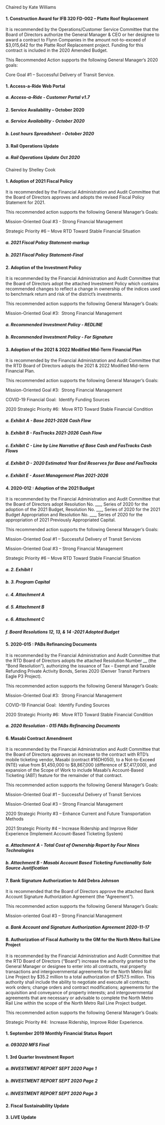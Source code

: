 Chaired by Kate Williams

#### 1. Construction Award for IFB 320 FD-002 – Platte Roof Replacement

It is recommended by the Operations/Customer Service Committee that the Board of Directors authorize the General Manager & CEO or her designee to award a contract to Flynn Companies in the amount not-to-exceed of $3,015,642 for the Platte Roof Replacement project. Funding for this contract is included in the 2020 Amended Budget.

This Recommended Action supports the following General Manager’s 2020 goals:

Core Goal #1 – Successful Delivery of Transit Service.

#### 1. Access-a-Ride Web Portal

##### a. Access-a-Ride - Customer Portal v1.7

#### 2. Service Availability – October 2020

##### a. Service Availability - October 2020

##### b. Lost hours Spreadsheet - October 2020

#### 3. Rail Operations Update

##### a. Rail Operations Update Oct 2020

Chaired by Shelley Cook

#### 1. Adoption of 2021 Fiscal Policy

It is recommended by the Financial Administration and Audit Committee that the Board of Directors approves and adopts the revised Fiscal Policy Statement for 2021.

This recommended action supports the following General Manager’s Goals:

Mission-Oriented Goal #3 - Strong Financial Management

Strategic Priority #6 – Move RTD Toward Stable Financial Situation

##### a. 2021 Fiscal Policy Statement-markup

##### b. 2021 Fiscal Policy Statement-Final

#### 2. Adoption of the Investment Policy

It is recommended by the Financial Administration and Audit Committee that the Board of Directors adopt the attached Investment Policy which contains recommended changes to reflect a change in ownership of the indices used to benchmark return and risk of the district’s investments.

This recommended action supports the following General Manager’s Goals:

Mission-Oriented Goal #3:  Strong Financial Management

##### a. Recommended Investment Policy - REDLINE

##### b. Recommended Investment Policy - For Signature

#### 3. Adoption of the 2021 & 2022 Modified Mid-Term Financial Plan

It is recommended by the Financial Administration and Audit Committee that the RTD Board of Directors adopts the 2021 & 2022 Modified Mid-term Financial Plan.

This recommended action supports the following General Manager’s Goals:

Mission-Oriented Goal #3:  Strong Financial Management

COVID-19 Financial Goal:  Identify Funding Sources

2020 Strategic Priority #6:  Move RTD Toward Stable Financial Condition

##### a. Exhibit A - Base 2021-2026 Cash Flow

##### b. Exhibit B - FasTracks 2021-2026 Cash Flow

##### c. Exhibit C - Line by Line Narrative of Base Cash and FasTracks Cash Flows

##### d. Exhibit D - 2020 Estimated Year End Reserves for Base and FasTracks

##### e. Exhibit E - Asset Management Plan 2021-2026

#### 4. 2020-012 : Adoption of the 2021 Budget

It is recommended by the Financial Administration and Audit Committee that the Board of Directors adopt Resolution No. ___, Series of 2020 for the adoption of the 2021 Budget, Resolution No. ___, Series of 2020 for the 2021 Budget Appropriation and Resolution No. ___, Series of 2020 for the appropriation of 2021 Previously Appropriated Capital.

This recommended action supports the following General Manager’s Goals:

Mission-Oriented Goal #1 – Successful Delivery of Transit Services

Mission-Oriented Goal #3 – Strong Financial Management

Strategic Priority #6 – Move RTD Toward Stable Financial Situation

##### a. 2. Exhibit I

##### b. 3. Program Capital

##### c. 4. Attachment A

##### d. 5. Attachment B

##### e. 6. Attachment C

##### f. Board Resolutions 12, 13, & 14 -2021 Adopted Budget

#### 5. 2020-015 : PABs Refinancing Documents

It is recommended by the Financial Administration and Audit Committee that the RTD Board of Directors adopts the attached Resolution Number __ (the “Bond Resolution”), authorizing the issuance of Tax – Exempt and Taxable Refunding Private Activity Bonds, Series 2020 (Denver Transit Partners Eagle P3 Project).

This recommended action supports the following General Manager’s Goals:

Mission-Oriented Goal #3:  Strong Financial Management

COVID-19 Financial Goal:  Identify Funding Sources

2020 Strategic Priority #6:  Move RTD Toward Stable Financial Condition

##### a. 2020 Resolution - 015 PABs Refinancing Documents

#### 6. Masabi Contract Amendment

It is recommended by the Financial Administration and Audit Committee that the Board of Directors approves an increase to the contract with RTD’s mobile ticketing vendor, Masabi (contract #16DH050), to a Not-to-Exceed (NTE) value from $1,450,000 to $8,867,000 (difference of $7,417,000), and expansion of the Scope of Work to include Masabi’s Account-Based Ticketing (ABT) feature for the remainder of that contract.

This recommended action supports the following General Manager’s Goals:

Mission-Oriented Goal #1 – Successful Delivery of Transit Services

Mission-Oriented Goal #3 – Strong Financial Management

2020 Strategic Priority #3 – Enhance Current and Future Transportation Methods

2021 Strategic Priority #4 – Increase Ridership and Improve Rider Experience (Implement Account-Based Ticketing System)

##### a. Attachment A - Total Cost of Ownership Report by Four Nines Technologies

##### b. Attachment B - Masabi Account Based Ticketing Functionality  Sole Source Justification

#### 7. Bank Signature Authorization to Add Debra Johnson

It is recommended that the Board of Directors approve the attached Bank Account Signature Authorization Agreement (the “Agreement”).

This recommended action supports the following General Manager’s Goals:

Mission-oriented Goal #3 – Strong Financial Management

##### a. Bank Account and Signature Authorization Agreement 2020-11-17

#### 8. Authorization of Fiscal Authority to the GM for the North Metro Rail Line Project

It is recommended by the Financial Administration and Audit Committee that the RTD Board of Directors (“Board”) increase the authority granted to the General Manager or designee to enter into all contracts, real property transactions and intergovernmental agreements for the North Metro Rail Line Project by $35.2 million to a total authorization of $757.5 million. This authority shall include the ability to negotiate and execute all contracts; work orders; change orders and contract modifications; agreements for the acquisition and conveyance of property interests; and intergovernmental agreements that are necessary or advisable to complete the North Metro Rail Line within the scope of the North Metro Rail Line Project budget.

This recommended action supports the following General Manager’s Goals:

Strategic Priority #4:  Increase Ridership, Improve Rider Experience.

#### 1. September 2019 Monthly Financial Status Report

##### a. 093020 MFS Final

#### 1. 3rd Quarter Investment Report

##### a. INVESTMENT REPORT SEPT 2020 Page 1

##### b. INVESTMENT REPORT SEPT 2020 Page 2

##### c. INVESTMENT REPORT SEPT 2020 Page 3

#### 2. Fiscal Sustainability Update

#### 3. LiVE Update
